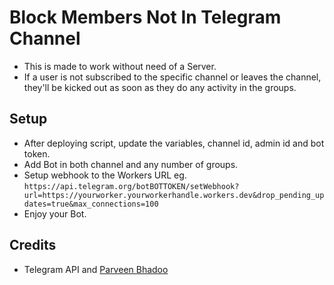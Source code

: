# Block Members Not In Telegram Channel

* This is made to work without need of a Server.
* If a user is not subscribed to the specific channel or leaves the channel, they'll be kicked out as soon as they do any activity in the groups.

## Setup

* After deploying script, update the variables, channel id, admin id and bot token.
* Add Bot in both channel and any number of groups.
* Setup webhook to the Workers URL eg. `https://api.telegram.org/botBOTTOKEN/setWebhook?url=https://yourworker.yourworkerhandle.workers.dev&drop_pending_updates=true&max_connections=100`
* Enjoy your Bot.

## Credits

* Telegram API and [Parveen Bhadoo](https://twitter.com/ParveenBhadoo)
